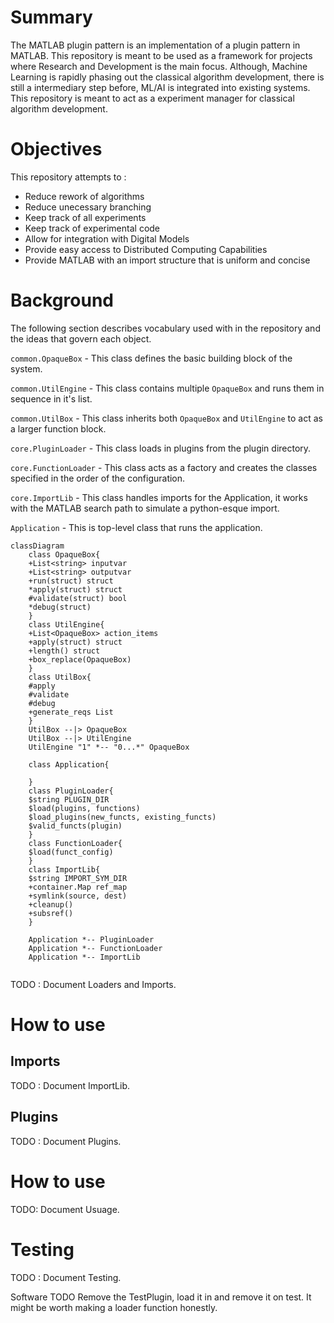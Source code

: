 # Summary

The MATLAB plugin pattern is an implementation of a plugin pattern in MATLAB. This repository is meant to be used as a framework for projects where Research and Development is the main focus.
Although, Machine Learning is rapidly phasing out the classical algorithm development, there is still a intermediary step before, ML/AI is integrated into existing systems. This repository is meant to act as a experiment manager for classical algorithm development.
  
# Objectives

This repository attempts to :
- Reduce rework of algorithms
- Reduce unecessary branching
- Keep track of all experiments
- Keep track of experimental code
- Allow for integration with Digital Models
- Provide easy access to Distributed Computing Capabilities
- Provide MATLAB with an import structure that is uniform and concise

# Background

The following section describes vocabulary used with in the repository and the ideas that govern each object.

`common.OpaqueBox` - This class defines the basic building block of the system.

`common.UtilEngine` - This class contains multiple `OpaqueBox` and runs them in sequence in it's list.

`common.UtilBox` - This class inherits both `OpaqueBox` and `UtilEngine` to act as a larger function block.

`core.PluginLoader` - This class loads in plugins from the plugin directory.

`core.FunctionLoader` - This class acts as a factory and creates the classes specified in the order of the configuration.

`core.ImportLib` - This class handles imports for the Application, it works with the MATLAB search path to simulate a python-esque import.

`Application` - This is top-level class that runs the application.
 
```mermaid 
classDiagram
	class OpaqueBox{
	+List<string> inputvar
	+List<string> outputvar
	+run(struct) struct
	*apply(struct) struct
	#validate(struct) bool
	*debug(struct)
	}
	class UtilEngine{
	+List<OpaqueBox> action_items
	+apply(struct) struct
	+length() struct
	+box_replace(OpaqueBox) 
	}
	class UtilBox{
	#apply
	#validate
	#debug
	+generate_reqs List
	}
	UtilBox --|> OpaqueBox
	UtilBox --|> UtilEngine
	UtilEngine "1" *-- "0...*" OpaqueBox

	class Application{
	
	}
	class PluginLoader{
	$string PLUGIN_DIR
	$load(plugins, functions)
	$load_plugins(new_functs, existing_functs)
	$valid_functs(plugin)
	}
	class FunctionLoader{
	$load(funct_config)
	}
	class ImportLib{
	$string IMPORT_SYM_DIR
	+container.Map ref_map
	+symlink(source, dest)
	+cleanup()
	+subsref()
	}

	Application *-- PluginLoader
	Application *-- FunctionLoader
	Application *-- ImportLib
	
```

TODO : Document Loaders and Imports.

# How to use


## Imports
TODO : Document ImportLib.

## Plugins
TODO : Document Plugins.

# How to use
TODO: Document Usuage.

# Testing
TODO : Document Testing.

Software TODO
Remove the TestPlugin, load it in and remove it on test.
It might be worth making a loader function honestly.